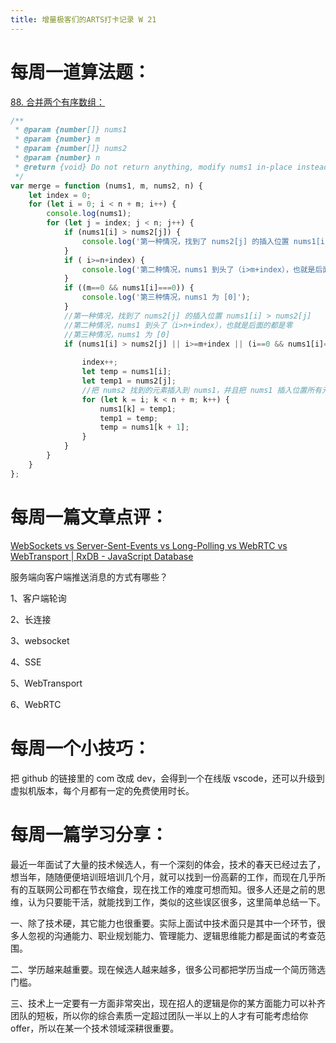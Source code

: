 ```yaml
---
title: 增量极客们的ARTS打卡记录 W 21
---
```


# 每周一道算法题：

[88. 合并两个有序数组：](https://leetcode.cn/problems/merge-sorted-array/description/?envType=study-plan-v2&envId=top-interview-150)

```js
/**
 * @param {number[]} nums1
 * @param {number} m
 * @param {number[]} nums2
 * @param {number} n
 * @return {void} Do not return anything, modify nums1 in-place instead.
 */
var merge = function (nums1, m, nums2, n) {
    let index = 0;
    for (let i = 0; i < n + m; i++) {
        console.log(nums1);
        for (let j = index; j < n; j++) {
            if (nums1[i] > nums2[j]) {
                console.log('第一种情况，找到了 nums2[j] 的插入位置 nums1[i] > nums2[j]');
            }
            if ( i>=n+index) {
                console.log('第二种情况，nums1 到头了（i>m+index），也就是后面的都是零');
            }
            if ((m==0 && nums1[i]===0)) {
                console.log('第三种情况，nums1 为 [0]');
            }
            //第一种情况，找到了 nums2[j] 的插入位置 nums1[i] > nums2[j]
            //第二种情况，nums1 到头了（i>n+index），也就是后面的都是零
            //第三种情况，nums1 为 [0]
            if (nums1[i] > nums2[j] || i>=m+index || (i==0 && nums1[i]===0 && index===0)) {
                
                index++;
                let temp = nums1[i];
                let temp1 = nums2[j];
                //把 nums2 找到的元素插入到 nums1，并且把 nums1 插入位置所有元素后移
                for (let k = i; k < n + m; k++) {
                    nums1[k] = temp1;
                    temp1 = temp;
                    temp = nums1[k + 1];
                }
            }
        }
    }
};
```



# 每周一篇文章点评：

[WebSockets vs Server-Sent-Events vs Long-Polling vs WebRTC vs WebTransport | RxDB - JavaScript Database](https://rxdb.info/articles/websockets-sse-polling-webrtc-webtransport.html)

服务端向客户端推送消息的方式有哪些？

1、客户端轮询

2、长连接

3、websocket

4、SSE

5、WebTransport

6、WebRTC



# 每周一个小技巧：

把 github 的链接里的 com 改成 dev，会得到一个在线版 vscode，还可以升级到虚拟机版本，每个月都有一定的免费使用时长。 



# 每周一篇学习分享：

最近一年面试了大量的技术候选人，有一个深刻的体会，技术的春天已经过去了，想当年，随随便便培训班培训几个月，就可以找到一份高薪的工作，而现在几乎所有的互联网公司都在节衣缩食，现在找工作的难度可想而知。很多人还是之前的思维，认为只要能干活，就能找到工作，类似的这些误区很多，这里简单总结一下。

一、除了技术硬，其它能力也很重要。实际上面试中技术面只是其中一个环节，很多人忽视的沟通能力、职业规划能力、管理能力、逻辑思维能力都是面试的考查范围。

二、学历越来越重要。现在候选人越来越多，很多公司都把学历当成一个简历筛选门槛。

三、技术上一定要有一方面非常突出，现在招人的逻辑是你的某方面能力可以补齐团队的短板，所以你的综合素质一定超过团队一半以上的人才有可能考虑给你 offer，所以在某一个技术领域深耕很重要。
